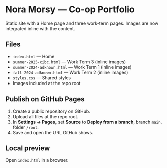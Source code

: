# Nora Morsy — Co-op Portfolio

Static site with a Home page and three work-term pages. Images are now integrated inline with the content.

## Files
- `index.html` — Home
- `summer-2025-cibc.html` — Work Term 3 (inline images)
- `summer-2024-adknown.html` — Work Term 1 (inline images)
- `fall-2024-adknown.html` — Work Term 2 (inline images)
- `styles.css` — Shared styles
- Images included at the repo root

## Publish on GitHub Pages
1. Create a public repository on GitHub.
2. Upload all files at the repo root.
3. In **Settings → Pages**, set **Source** to **Deploy from a branch**, branch `main`, folder `/root`.
4. Save and open the URL GitHub shows.

## Local preview
Open `index.html` in a browser.